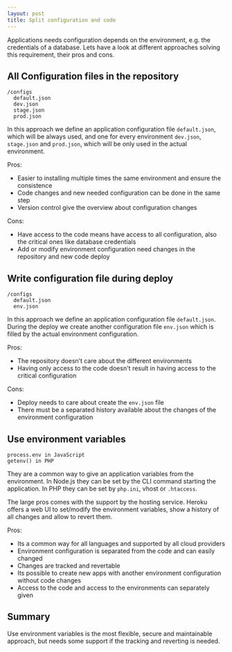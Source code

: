 ```yaml
---
layout: post
title: Split configuration and code
---
```


Applications needs configuration depends on the environment, e.g. the credentials of a database. Lets have a look at different approaches solving this requirement, their pros and cons.

## All Configuration files in the repository

```
/configs
  default.json
  dev.json
  stage.json
  prod.json
```

In this approach we define an application configuration file `default.json`, which will be always used, and one for every environment `dev.json`, `stage.json` and `prod.json`, which will be only used in the actual environment.

Pros:

* Easier to installing multiple times the same environment and ensure the consistence
* Code changes and new needed configuration can be done in the same step
* Version control give the overview about configuration changes

Cons:

* Have access to the code means have access to all configuration, also the critical ones like database credentials
* Add or modify environment configuration need changes in the repository and new code deploy

## Write configuration file during deploy

```
/configs
  default.json
  env.json
```

In this approach we define an application configuration file `default.json`. During the deploy we create another configuration file `env.json` which is filled by the actual environment configuration.

Pros:

* The repository doesn’t care about the different environments
* Having only access to the code doesn't result in having access to the critical configuration

Cons:

* Deploy needs to care about create the `env.json` file
* There must be a separated history available about the changes of the environment configuration

## Use environment variables

```
process.env in JavaScript
getenv() in PHP
```

They are a common way to give an application variables from the environment. In Node.js they can be set by the CLI command starting the application. In PHP they can be set by `php.ini`, vhost or `.htaccess`.

The large pros comes with the support by the hosting service. Heroku offers a web UI to set/modify the environment variables, show a history of all changes and allow to revert them.

Pros:

* Its a common way for all languages and supported by all cloud providers
* Environment configuration is separated from the code and can easily changed
* Changes are tracked and revertable
* Its possible to create new apps with another environment configuration without code changes
* Access to the code and access to the environments can separately given

## Summary

Use environment variables is the most flexible, secure and maintainable approach, but needs some support if the tracking and reverting is needed.
